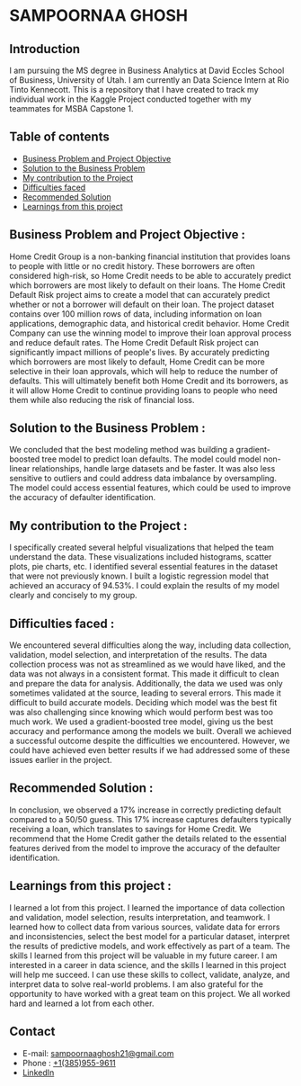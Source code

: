 # SAMPOORNAA GHOSH

## Introduction 
I am pursuing the MS degree in Business Analytics at David Eccles School of Business, University of Utah. I am currently an Data Science Intern at Rio Tinto Kennecott.
This is a repository that I have created to track my individual work in the Kaggle Project conducted together with my teammates for MSBA Capstone 1.

## Table of contents
- [Business Problem and Project Objective](#Business-Problem-and-Project-Objective)
- [Solution to the Business Problem](#Solution-to-the-Business-Problem)
- [My contribution to the Project](#My-contribution-to-the-Project)
- [Difficulties faced](#Difficulties-faced)
- [Recommended Solution](#Recommended-Solution)
- [Learnings from this project](#Learnings-from-this-project)

## Business Problem and Project Objective :
Home Credit Group is a non-banking financial institution that provides loans to people with little or no credit history. These borrowers are often considered high-risk, so Home Credit needs to be able to accurately predict which borrowers are most likely to default on their loans. The Home Credit Default Risk project aims to create a model that can accurately predict whether or not a borrower will default on their loan. The project dataset contains over 100 million rows of data, including information on loan applications, demographic data, and historical credit behavior. Home Credit Company can use the winning model to improve their loan approval process and reduce default rates. The Home Credit Default Risk project can significantly impact millions of people's lives. By accurately predicting which borrowers are most likely to default, Home Credit can be more selective in their loan approvals, which will help to reduce the number of defaults. This will ultimately benefit both Home Credit and its borrowers, as it will allow Home Credit to continue providing loans to people who need them while also reducing the risk of financial loss.

## Solution to the Business Problem : 
We concluded that the best modeling method was building a gradient-boosted tree model to predict loan defaults. The model could model non-linear relationships, handle large datasets and be faster. It was also less sensitive to outliers and could address data imbalance by oversampling. The model could access essential features, which could be used to improve the accuracy of defaulter identification.

## My contribution to the Project :
I specifically created several helpful visualizations that helped the team understand the data. These visualizations included histograms, scatter plots, pie charts, etc. I identified several essential features in the dataset that were not previously known. I built a logistic regression model that achieved an accuracy of 94.53%. I could explain the results of my model clearly and concisely to my group.

## Difficulties faced : 
We encountered several difficulties along the way, including data collection, validation, model selection, and interpretation of the results. The data collection process was not as streamlined as we would have liked, and the data was not always in a consistent format. This made it difficult to clean and prepare the data for analysis. Additionally, the data we used was only sometimes validated at the source, leading to several errors. This made it difficult to build accurate models. Deciding which model was the best fit was also challenging since knowing which would perform best was too much work. We used a gradient-boosted tree model, giving us the best accuracy and performance among the models we built.
Overall we achieved a successful outcome despite the difficulties we encountered. However, we could have achieved even better results if we had addressed some of these issues earlier in the project.

## Recommended Solution : 
In conclusion, we observed a 17% increase in correctly predicting default compared to a 50/50 guess. This 17% increase captures defaulters typically receiving a loan, which translates to savings for Home Credit. We recommend that the Home Credit gather the details related to the essential features derived from the model to improve the accuracy of the defaulter identification.

## Learnings from this project : 
I learned a lot from this project. I learned the importance of data collection and validation, model selection, results interpretation, and teamwork. I learned how to collect data from various sources, validate data for errors and inconsistencies, select the best model for a particular dataset, interpret the results of predictive models, and work effectively as part of a team. 
The skills I learned from this project will be valuable in my future career. I am interested in a career in data science, and the skills I learned in this project will help me succeed. I can use these skills to collect, validate, analyze, and interpret data to solve real-world problems. I am also grateful for the opportunity to have worked with a great team on this project. We all worked hard and learned a lot from each other.

## Contact
- E-mail: sampoornaaghosh21@gmail.com
- Phone : [+1(385)955-9611](#+1(385)955-9611)
- [LinkedIn](https://www.linkedin.com/in/sampoornaa-ghosh/)
